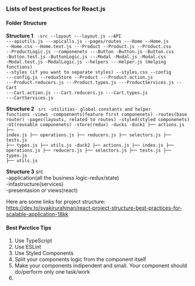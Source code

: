 ### Lists of best practices for React.js
#### Folder Structure

<b>Structure 1</b>
<code>
-src
 --layout
    ---layout.js
 --API
    ---apiutils.js
    ---apicalls.js
 --pages/routes
    ---Home
        --Home.js
        --Home.css
        --Home.text.js
    ---Product
        --Product.js
        --Product.css
        --ProductLogic.js
 --componenets
    ---Button
        -Button.js
        -Button.css
        -Button.test.js
        -ButtonLogic.js
    ---Modal
        -Modal.js
        -Modal.css
        -Modal.test.js
        -ModalLogic.js
 --helpers
    ---Helper.js (Helping functions)
 --styles (if you want to separate styles)
    --styles.css
 --config
    ---config.js
 --reduxStore
    --Product
        ---Product.action.js
        ---Product.reducers.js
        ---Product.types.js
        ---ProductServices.js
    --Cart
        ---Cart.action.js
        ---Cart.reducers.js
        ---Cart.types.js
        ---CartServices.js
</code>

<b>Structure 2</b>
<code>
src
-utilities- global constants and helper functions
-views
    -compoenents(feature first componenets)
    -routes(base router)
    -pages(layouts, related to routes)
    -styled(styled componenets)
    -UI(reusable componenets)
-store(redux)
    -ducks
        -duck1
            ├── actions.js
            ├── index.js
            ├── operations.js
            ├── reducers.js
            ├── selectors.js
            ├── tests.js
            ├── types.js
            ├── utils.js
        -duck2
            ├── actions.js
            ├── index.js
            ├── operations.js
            ├── reducers.js
            ├── selectors.js
            ├── tests.js
            ├── types.js
            ├── utils.js
</code>

<b>Structure 3</b>
src<br>
    -application(all the business logic-redux/state) <br>
    -infastructure(services)<br>
    -presentasion or views(react)<br>

Here are some links for project structure:
https://dev.to/syakirurahman/react-project-structure-best-practices-for-scalable-application-18kk

#### Best Parctice Tips
1. Use TypeScript
2. Use ESLint
3. Use Styled Components
4. Split your components logic from the component itself
5. Make your components indipendent and small. Your component should do/perform only one task/work
6. 

